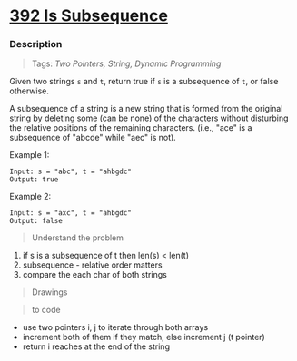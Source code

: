 # <a href="https://leetcode.com/problems/is-subsequence/description/?envType=study-plan-v2&envId=top-interview-150">392 Is Subsequence</a>

### Description

> Tags: *Two Pointers, String, Dynamic Programming*

Given two strings `s` and `t`, return true if `s` is a subsequence of `t`, or false otherwise.

A subsequence of a string is a new string that is formed from the original string by deleting some (can be none) of the characters without disturbing the relative positions of the remaining characters. (i.e., "ace" is a subsequence of "abcde" while "aec" is not).

 
Example 1:
```
Input: s = "abc", t = "ahbgdc"
Output: true
```
Example 2:
```
Input: s = "axc", t = "ahbgdc"
Output: false
```

> Understand the problem

1. if s is a subsequence of t then len(s) < len(t)
1. subsequence - relative order matters
1. compare the each char of both strings

> Drawings

<!-- <img src="" alt="img"/> -->

> to code
- use two pointers i, j to iterate through both arrays
- increment both of them if they match, else increment j (t pointer)
- return i reaches at the end of the string